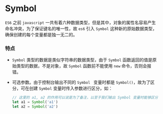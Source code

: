# Symbol

`ES6` 之前 `javascript` 一共有着六种数据类型，但是其中，对象的属性名容易产生命名冲突，为了保证键名的唯一性，故 `es6` 引入 `Symbol` 这种新的原始数据类型，确保创建的每个变量都是独一无二的。

### 特点

- `Symbol` 类型的数据是类似字符串的数据类型，由于 `Symbol` 函数返回的值是原始类型的数据，不是对象，故 `Symbol` 函数前不能使用 `new` 命令，否则会报错。

- 可选参数。由于控制台输出不同的 `Symbol ` 变量时都是 `Symbol()`，故为了区分，可在创建 `Symbol` 变量时传入参数进行区分，如：

  ```javascript
  // 这里的 a1, a2 的作用可以说是为了备注，以至于我们输出 Symbol 变量时能够区分不同的变量。
  let a1 = Symbol('a1')
  let a2 = Symbol('a2')
  ```

  

 